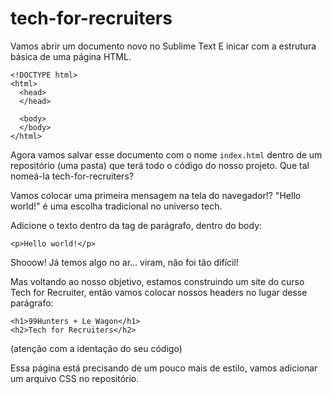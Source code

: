 # tech-for-recruiters

Vamos abrir um documento novo no Sublime Text
E inicar com a estrutura básica de uma página HTML.

```
<!DOCTYPE html>
<html>
  <head>
  </head>

  <body>
  </body>
</html>
```

Agora vamos salvar esse documento com o nome ```index.html``` dentro de um repositório (uma pasta) que terá todo o código do nosso projeto. Que tal nomeá-la tech-for-recruiters?

Vamos colocar uma primeira mensagem na tela do navegador!? "Hello world!" é uma escolha tradicional no universo tech.

Adicione o texto dentro da tag de parágrafo, dentro do body:

```
<p>Hello world!</p>
````
Shooow! Já temos algo no ar... viram, não foi tão difícil!

Mas voltando ao nosso objetivo, estamos construindo um site do curso Tech for Recruiter, então vamos colocar nossos headers no lugar desse parágrafo:

```
<h1>99Hunters + Le Wagon</h1>
<h2>Tech for Recruiters</h2>
```
(atenção com a identação do seu código)

Essa página está precisando de um pouco mais de estilo, vamos adicionar um arquivo CSS no repositório.
